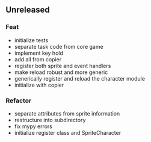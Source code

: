 ## Unreleased

### Feat

- initialize tests
- separate task code from core game
- implement key hold
- add all from copier
- register both sprite and event handlers
- make reload robust and more generic
- generically register and reload the character module
- initialize with copier

### Refactor

- separate attributes from sprite information
- restructure into subdirectory
- fix mypy errors
- initialize register class and SpriteCharacter

